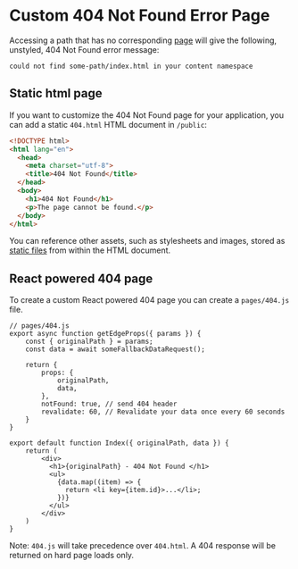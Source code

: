 # Custom 404 Not Found Error Page

Accessing a path that has no corresponding [page](/docs/pages) will give the following, unstyled, 404 Not Found error message:

```
could not find some-path/index.html in your content namespace
```

## Static html page

If you want to customize the 404 Not Found page for your application, you can add a static `404.html` HTML document in `/public`:

```html
<!DOCTYPE html>
<html lang="en">
  <head>
    <meta charset="utf-8">
    <title>404 Not Found</title>
  </head>
  <body>
    <h1>404 Not Found</h1>
    <p>The page cannot be found.</p>
  </body>
</html>
```

You can reference other assets, such as stylesheets and images, stored as [static files](/docs/static-file-serving) from within the HTML document.

## React powered 404 page

To create a custom React powered 404 page you can create a `pages/404.js` file.

```
// pages/404.js
export async function getEdgeProps({ params }) {
    const { originalPath } = params;
    const data = await someFallbackDataRequest();
    
    return {
        props: {
            originalPath,
            data,
        },
        notFound: true, // send 404 header
        revalidate: 60, // Revalidate your data once every 60 seconds
    }
}

export default function Index({ originalPath, data }) {
    return (
        <div>
          <h1>{originalPath} - 404 Not Found </h1>
          <ul>
            {data.map((item) => {
              return <li key={item.id}>...</li>;
            })}
          </ul>
        </div>
    )
}
```

Note: `404.js` will take precedence over `404.html`. A 404 response will be returned on hard page loads only.